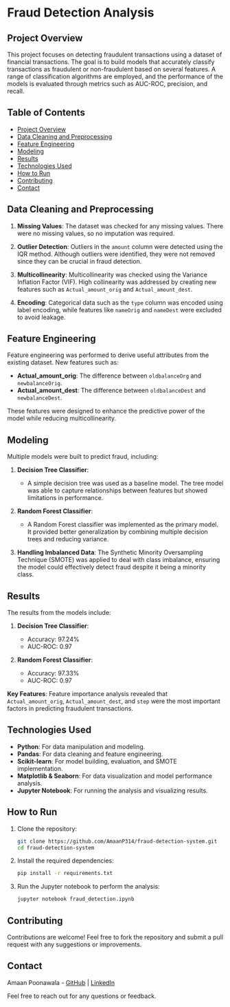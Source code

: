 # Fraud Detection Analysis

## Project Overview

This project focuses on detecting fraudulent transactions using a dataset of financial transactions. The goal is to build models that accurately classify transactions as fraudulent or non-fraudulent based on several features. A range of classification algorithms are employed, and the performance of the models is evaluated through metrics such as AUC-ROC, precision, and recall.

## Table of Contents

- [Project Overview](#project-overview)
- [Data Cleaning and Preprocessing](#data-cleaning-and-preprocessing)
- [Feature Engineering](#feature-engineering)
- [Modeling](#modeling)
- [Results](#results)
- [Technologies Used](#technologies-used)
- [How to Run](#how-to-run)
- [Contributing](#contributing)
- [Contact](#contact)

## Data Cleaning and Preprocessing

1. **Missing Values**: The dataset was checked for any missing values. There were no missing values, so no imputation was required.
   
2. **Outlier Detection**: Outliers in the `amount` column were detected using the IQR method. Although outliers were identified, they were not removed since they can be crucial in fraud detection.

3. **Multicollinearity**: Multicollinearity was checked using the Variance Inflation Factor (VIF). High collinearity was addressed by creating new features such as `Actual_amount_orig` and `Actual_amount_dest`.

4. **Encoding**: Categorical data such as the `type` column was encoded using label encoding, while features like `nameOrig` and `nameDest` were excluded to avoid leakage.

## Feature Engineering

Feature engineering was performed to derive useful attributes from the existing dataset. New features such as:
- **Actual_amount_orig**: The difference between `oldbalanceOrg` and `newbalanceOrig`.
- **Actual_amount_dest**: The difference between `oldbalanceDest` and `newbalanceDest`.
  
These features were designed to enhance the predictive power of the model while reducing multicollinearity.

## Modeling

Multiple models were built to predict fraud, including:

1. **Decision Tree Classifier**: 
   - A simple decision tree was used as a baseline model. The tree model was able to capture relationships between features but showed limitations in performance.

2. **Random Forest Classifier**:
   - A Random Forest classifier was implemented as the primary model. It provided better generalization by combining multiple decision trees and reducing variance.

3. **Handling Imbalanced Data**: The Synthetic Minority Oversampling Technique (SMOTE) was applied to deal with class imbalance, ensuring the model could effectively detect fraud despite it being a minority class.

## Results

The results from the models include:

1. **Decision Tree Classifier**:
   - Accuracy: 97.24%
   - AUC-ROC: 0.97

2. **Random Forest Classifier**:
   - Accuracy: 97.33%
   - AUC-ROC: 0.97

**Key Features**: Feature importance analysis revealed that `Actual_amount_orig`, `Actual_amount_dest`, and `step` were the most important factors in predicting fraudulent transactions.

## Technologies Used

- **Python**: For data manipulation and modeling.
- **Pandas**: For data cleaning and feature engineering.
- **Scikit-learn**: For model building, evaluation, and SMOTE implementation.
- **Matplotlib & Seaborn**: For data visualization and model performance analysis.
- **Jupyter Notebook**: For running the analysis and visualizing results.

## How to Run

1. Clone the repository:
   ```bash
   git clone https://github.com/AmaanP314/fraud-detection-system.git
   cd fraud-detection-system
2. Install the required dependencies:
   ```bash
   pip install -r requirements.txt
3. Run the Jupyter notebook to perform the analysis:
    ```bash
   jupyter notebook fraud_detection.ipynb

## Contributing

Contributions are welcome! Feel free to fork the repository and submit a pull request with any suggestions or improvements.

## Contact

Amaan Poonawala - [GitHub](https://github.com/AmaanP314) | [LinkedIn](https://www.linkedin.com/in/amaan-poonawala/)

Feel free to reach out for any questions or feedback.




   
